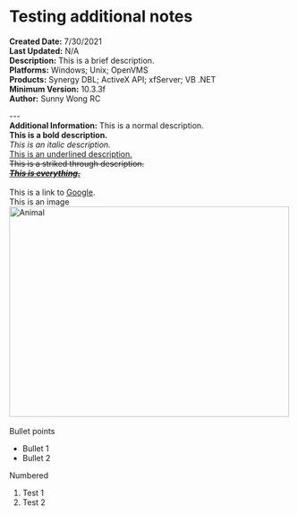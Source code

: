 # Testing additional notes
**Created Date:** 7/30/2021 \
**Last Updated:** N/A \
**Description:** This is a brief description.\
**Platforms:** Windows; Unix; OpenVMS \
**Products:** Synergy DBL; ActiveX API; xfServer; VB .NET \
**Minimum Version:** 10.3.3f \
**Author:** Sunny Wong RC

--- \
**Additional Information:** This is a normal description.<br />
<b>This is a bold description.</b><br />
<i>This is an italic description.</i><br />
<u>This is an underlined description.</u><br />
<strike>This is a striked through description.<br />
<u><i><b>This is everything.</b></i></u></strike><br />
<br />
This is a link to&nbsp;<a href="https://google.com">Google</a>.<br />
This is an image<br />
<img alt="Animal" src="/servlet/rtaImage?refid=0EM1h0000005BKZ" style="height:375px; width:500px" /><br />
<br />
Bullet points
<ul>
	<li>Bullet 1</li>
	<li>Bullet 2</li>
</ul>
Numbered&nbsp;

<ol>
	<li>Test 1</li>
	<li>Test 2</li>
</ol>
